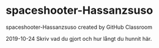 # spaceshooter-Hassanzsuso
spaceshooter-Hassanzsuso created by GitHub Classroom

2019-10-24 Skriv vad du gjort och hur långt du hunnit här.
